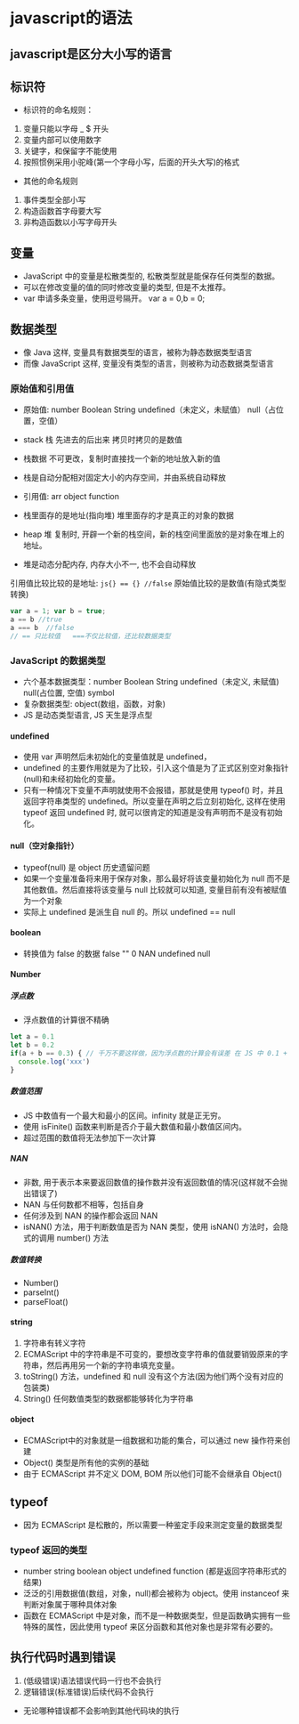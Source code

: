 # javascript的语法

## javascript是区分大小写的语言

## 标识符

* 标识符的命名规则：
  
1. 变量只能以字母 _ $ 开头
2. 变量内部可以使用数字
3. 关键字，和保留字不能使用
4. 按照惯例采用小驼峰(第一个字母小写，后面的开头大写)的格式

* 其他的命名规则

1. 事件类型全部小写
2. 构造函数首字母要大写
3. 非构造函数以小写字母开头

## 变量

* JavaScript 中的变量是松散类型的, 松散类型就是能保存任何类型的数据。
* 可以在修改变量的值的同时修改变量的类型, 但是不太推荐。
* var 申请多条变量，使用逗号隔开。 var a = 0,b = 0;

## 数据类型

* 像 Java 这样, 变量具有数据类型的语言，被称为静态数据类型语言
* 而像 JavaScript 这样, 变量没有类型的语言，则被称为动态数据类型语言

### 原始值和引用值

* 原始值: number Boolean String undefined（未定义，未赋值） null（占位置，空值）
* stack 栈 先进去的后出来 拷贝时拷贝的是数值
* 栈数据 不可更改，复制时直接找一个新的地址放入新的值
* 栈是自动分配相对固定大小的内存空间，并由系统自动释放

* 引用值: arr object function
* 栈里面存的是地址(指向堆)   堆里面存的才是真正的对象的数据
* heap 堆   复制时, 开辟一个新的栈空间，新的栈空间里面放的是对象在堆上的地址。
* 堆是动态分配内存, 内存大小不一, 也不会自动释放

引用值比较比较的是地址:    ```js{} == {} //false```
原始值比较的是数值(有隐式类型转换)

```js
var a = 1; var b = true;
a == b //true
a === b  //false
// == 只比较值   ===不仅比较值，还比较数据类型
```

### JavaScript 的数据类型

* 六个基本数据类型：number Boolean String undefined（未定义, 未赋值) null(占位置, 空值) symbol
* 复杂数据类型: object(数组，函数，对象)
* JS 是动态类型语言, JS 天生是浮点型

#### undefined

* 使用 var 声明然后未初始化的变量值就是 undefined，
* undefined 的主要作用就是为了比较，引入这个值是为了正式区别空对象指针(null)和未经初始化的变量。
* 只有一种情况下变量不声明就使用不会报错，那就是使用 typeof() 时，并且返回字符串类型的 undefined。所以变量在声明之后立刻初始化, 这样在使用 typeof 返回 undefined 时, 就可以很肯定的知道是没有声明而不是没有初始化。

#### null（空对象指针）

* typeof(null) 是 object 历史遗留问题
* 如果一个变量准备将来用于保存对象，那么最好将该变量初始化为 null 而不是其他数值。然后直接将该变量与 null 比较就可以知道, 变量目前有没有被赋值为一个对象
* 实际上 undefined 是派生自 null 的。所以 undefined == null

#### boolean

* 转换值为 false 的数据 false "" 0 NAN undefined null

#### Number

##### 浮点数

* 浮点数值的计算很不精确

```js
let a = 0.1
let b = 0.2
if(a + b == 0.3) { // 千万不要这样做，因为浮点数的计算会有误差 在 JS 中 0.1 + 0.2 不等于 0.3
  console.log('xxx')
}
```

##### 数值范围

* JS 中数值有一个最大和最小的区间。infinity 就是正无穷。
* 使用 isFinite() 函数来判断是否介于最大数值和最小数值区间内。
* 超过范围的数值将无法参加下一次计算

##### NAN

* 非数, 用于表示本来要返回数值的操作数并没有返回数值的情况(这样就不会抛出错误了)
* NAN 与任何数都不相等，包括自身
* 任何涉及到 NAN 的操作都会返回 NAN
* isNAN() 方法，用于判断数值是否为 NAN 类型，使用 isNAN() 方法时，会隐式的调用 number() 方法

##### 数值转换

* Number()
* parseInt()
* parseFloat()

#### string

1. 字符串有转义字符
2. ECMAScript 中的字符串是不可变的，要想改变字符串的值就要销毁原来的字符串，然后再用另一个新的字符串填充变量。
3. toString() 方法，undefined 和 null 没有这个方法(因为他们两个没有对应的包装类)
4. String() 任何数值类型的数据都能够转化为字符串

#### object

* ECMAScript中的对象就是一组数据和功能的集合，可以通过 new 操作符来创建
* Object() 类型是所有他的实例的基础
* 由于 ECMAScript 并不定义 DOM, BOM 所以他们可能不会继承自 Object()

## typeof

* 因为 ECMAScript 是松散的，所以需要一种鉴定手段来测定变量的数据类型

### typeof 返回的类型

* number string boolean object undefined function (都是返回字符串形式的结果)
* 泛泛的引用数据值(数组，对象，null)都会被称为 object。使用 instanceof 来判断对象属于哪种具体对象
* 函数在 ECMAScript 中是对象，而不是一种数据类型，但是函数确实拥有一些特殊的属性，因此使用 typeof 来区分函数和其他对象也是非常有必要的。

## 执行代码时遇到错误

1. (低级错误)语法错误代码一行也不会执行
2. 逻辑错误(标准错误)后续代码不会执行

* 无论哪种错误都不会影响到其他代码块的执行
